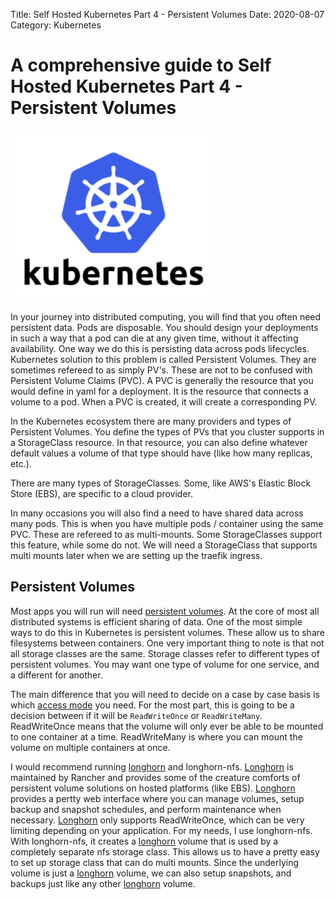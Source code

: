 Title: Self Hosted Kubernetes Part 4 - Persistent Volumes
Date: 2020-08-07
Category: Kubernetes

# A comprehensive guide to Self Hosted Kubernetes Part 4 - Persistent Volumes

![alt logo](./images/self-hosted-kubernetes/Kubernetes-logo.png)


In your journey into distributed computing, you will find that you often need persistent data. Pods are disposable. You should design your deployments in such a way that a pod can die at any given time, without it affecting availability. One way we do this is persisting data across pods lifecycles. Kubernetes solution to this problem is called Persistent Volumes. They are sometimes refereed to as simply PV's. These are not to be confused with Persistent Volume Claims (PVC). A PVC is generally the resource that you would define in yaml for a deployment. It is the resource that connects a volume to a pod. When a PVC is created, it will create a corresponding PV.

In the Kubernetes ecosystem there are many providers and types of Persistent Volumes. You define the types of PVs that you cluster supports in a StorageClass resource. In that resource, you can also define whatever default values a volume of that type should have (like how many replicas, etc.).

There are many types of StorageClasses. Some, like AWS's Elastic Block Store (EBS), are specific to a cloud provider.

In many occasions you will also find a need to have shared data across many pods. This is when you have multiple pods / container using the same PVC. These are refereed to as multi-mounts. Some StorageClasses support this feature, while some do not. We will need a StorageClass that supports multi mounts later when we are setting up the traefik ingress.


## Persistent Volumes

Most apps you will run will need [persistent volumes](https://kubernetes.io/docs/concepts/storage/persistent-volumes/). At the core of most all distributed systems is efficient sharing of data. One of the most simple ways to do this in Kubernetes is persistent volumes. These allow us to share filesystems between containers. One very important thing to note is that not all storage classes are the same. Storage classes refer to different types of persistent volumes. You may want one type of volume for one service, and a different for another.

The main difference that you will need to decide on a case by case basis is which [access mode](https://kubernetes.io/docs/concepts/storage/persistent-volumes/#access-modes) you need. For the most part, this is going to be a decision between if it will be `ReadWriteOnce` or `ReadWriteMany`. ReadWriteOnce means that the volume will only ever be able to be mounted to one container at a time. ReadWriteMany is where you can mount the volume on multiple containers at once.

I would recommend running [longhorn](https://rancher.com/products/longhorn/) and longhorn-nfs. [Longhorn](https://rancher.com/products/longhorn/) is maintained by Rancher and provides some of the creature comforts of persistent volume solutions on hosted platforms (like EBS). [Longhorn](https://rancher.com/products/longhorn/) provides a pertty web interface where you can manage volumes, setup backup and snapshot schedules, and perform maintenance when necessary. [Longhorn](https://rancher.com/products/longhorn/) only supports ReadWriteOnce, which can be very limiting depending on your application. For my needs, I use longhorn-nfs. With longhorn-nfs, it creates a [longhorn](https://rancher.com/products/longhorn/) volume that is used by a completely separate nfs storage class. This allows us to have a pretty easy to set up storage class that can do multi mounts. Since the underlying volume is just a [longhorn](https://rancher.com/products/longhorn/) volume, we can also setup snapshots, and backups just like any other [longhorn](https://rancher.com/products/longhorn/) volume.
